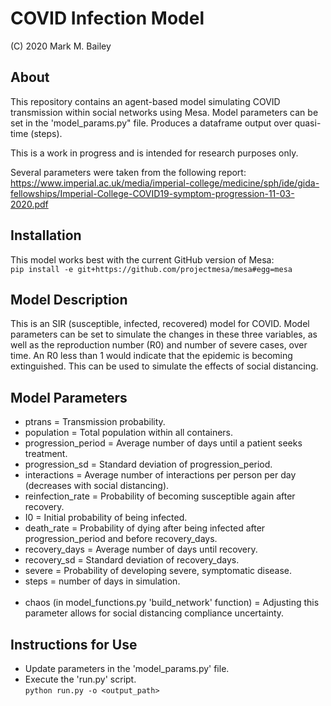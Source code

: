 # COVID Infection Model

(C) 2020 Mark M. Bailey

## About
This repository contains an agent-based model simulating COVID transmission within social networks using Mesa.  Model parameters can be set in the 'model_params.py" file.  Produces a dataframe output over quasi-time (steps).

This is a work in progress and is intended for research purposes only.<br />

Several parameters were taken from the following report:<br />
https://www.imperial.ac.uk/media/imperial-college/medicine/sph/ide/gida-fellowships/Imperial-College-COVID19-symptom-progression-11-03-2020.pdf

## Installation
This model works best with the current GitHub version of Mesa:<br />
`pip install -e git+https://github.com/projectmesa/mesa#egg=mesa`

## Model Description
This is an SIR (susceptible, infected, recovered) model for COVID.  Model parameters can be set to simulate the changes in these three variables, as well as the reproduction number (R0) and number of severe cases, over time.  An R0 less than 1 would indicate that the epidemic is becoming extinguished.  This can be used to simulate the effects of social distancing.

## Model Parameters
* ptrans = Transmission probability.
* population = Total population within all containers.
* progression_period = Average number of days until a patient seeks treatment.
* progression_sd = Standard deviation of progression_period.
* interactions = Average number of interactions per person per day (decreases with social distancing).
* reinfection_rate = Probability of becoming susceptible again after recovery.
* I0 = Initial probability of being infected.
* death_rate = Probability of dying after being infected after progression_period and before recovery_days.
* recovery_days = Average number of days until recovery.
* recovery_sd = Standard deviation of recovery_days.
* severe = Probability of developing severe, symptomatic disease.
* steps = number of days in simulation.<br /><br />
* chaos (in model_functions.py 'build_network' function) = Adjusting this parameter allows for social distancing compliance uncertainty.

## Instructions for Use
* Update parameters in the 'model_params.py' file.<br />
* Execute the 'run.py' script.<br />
`python run.py -o <output_path>`
